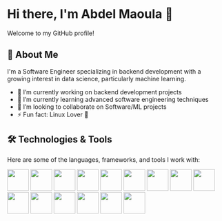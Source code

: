 # Hi there, I'm Abdel Maoula 👋

Welcome to my GitHub profile!

## 🚀 About Me

I'm a Software Engineer specializing in backend development with a growing interest in data science, particularly machine learning.

- 🔭 I’m currently working on backend development projects
- 🌱 I’m currently learning advanced  software engineering  techniques
- 👯 I’m looking to collaborate on Software/ML projects
- ⚡ Fun fact: Linux Lover 🐧

## 🛠️ Technologies & Tools

Here are some of the languages, frameworks, and tools I work with:

<p align="left">
    <img src="https://cdn.jsdelivr.net/gh/devicons/devicon/icons/linux/linux-original.svg" width="50" height="50"/>
  <img src="https://cdn.jsdelivr.net/gh/devicons/devicon/icons/python/python-original.svg" width="50" height="50"/> 
  <img src="https://cdn.jsdelivr.net/gh/devicons/devicon/icons/javascript/javascript-original.svg" width="50" height="50"/>
  <img src="https://cdn.jsdelivr.net/gh/devicons/devicon/icons/php/php-original.svg" width="50" height="50"/>
  <img src="https://cdn.jsdelivr.net/gh/devicons/devicon/icons/c/c-original.svg" width="50" height="50"/>
  <img src="https://cdn.jsdelivr.net/gh/devicons/devicon/icons/pandas/pandas-original.svg" width="50" height="50"/>
  <img src="https://cdn.jsdelivr.net/gh/devicons/devicon/icons/numpy/numpy-original.svg" width="50" height="50"/>
      
  <img  src="https://cdn.jsdelivr.net/gh/devicons/devicon@latest/icons/django/django-plain.svg" width="50" height="50"/>
  <img src="https://cdn.jsdelivr.net/gh/devicons/devicon/icons/flask/flask-original.svg" width="50" height="50"/>
  <img src="https://cdn.jsdelivr.net/gh/devicons/devicon/icons/laravel/laravel-original.svg" width="50" height="50"/>
  <img src="https://cdn.jsdelivr.net/gh/devicons/devicon/icons/nodejs/nodejs-original.svg" width="50" height="50"/>


<img src="https://cdn.jsdelivr.net/gh/devicons/devicon/icons/git/git-original.svg" width="50" height="50"/>
<img src="https://cdn.jsdelivr.net/gh/devicons/devicon/icons/docker/docker-original.svg" width="50" height="50"/>

<img src="https://cdn.jsdelivr.net/gh/devicons/devicon/icons/mongodb/mongodb-original.svg" width="50" height="50"/>
<img src="https://cdn.jsdelivr.net/gh/devicons/devicon/icons/mysql/mysql-original.svg" width="50" height="50"/>
</p>


<!--
### Others
<p align="left">
<img src="https://cdn.jsdelivr.net/gh/devicons/devicon/icons/amazonwebservices/amazonwebservices-original-wordmark.svg" width="50" height="50"/>
<img src="https://cdn.jsdelivr.net/gh/devicons/devicon/icons/tensorflow/tensorflow-original.svg" width="50" height="50"/>
<img src="https://cdn.jsdelivr.net/gh/devicons/devicon/icons/scikitlearn/scikitlearn-original.svg" width="50" height="50"/>
</p>

[![My Skills](https://skillicons.dev/icons?i=py,php,js,ts,c,html,css)](https://skillicons.dev)
<br>
[![My Skills](https://skillicons.dev/icons?i=django,flask,laravel,nodejs,espress)](https://skillicons.dev)
<br>
[![My Skills](https://skillicons.dev/icons?i=linux,git,vim,docker,kubernetes)](https://skillicons.dev)
-->
 
<!--


**abdelmaoulagr/abdelmaoulagr** is a ✨ _special_ ✨ repository because its `README.md` (this file) appears on your GitHub profile.

Here are some ideas to get you started:

- 🔭 I’m currently working on ...
- 🌱 I’m currently learning ...
- 👯 I’m looking to collaborate on ...
- 🤔 I’m looking for help with ...
- 💬 Ask me about ...
- 📫 How to reach me: ...
- 😄 Pronouns: ...

-->

